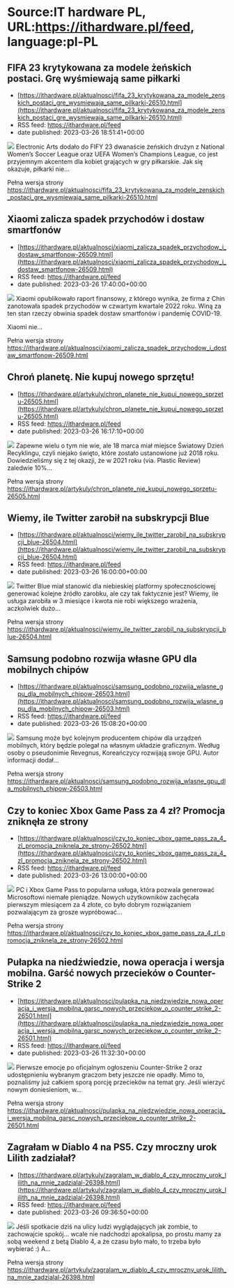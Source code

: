 # Source:IT hardware PL, URL:https://ithardware.pl/feed, language:pl-PL

## FIFA 23 krytykowana za modele żeńskich postaci. Grę wyśmiewają same piłkarki
 - [https://ithardware.pl/aktualnosci/fifa_23_krytykowana_za_modele_zenskich_postaci_gre_wysmiewaja_same_pilkarki-26510.html](https://ithardware.pl/aktualnosci/fifa_23_krytykowana_za_modele_zenskich_postaci_gre_wysmiewaja_same_pilkarki-26510.html)
 - RSS feed: https://ithardware.pl/feed
 - date published: 2023-03-26 18:51:41+00:00

<img src="https://ithardware.pl/artykuly/min/26510_1.jpg" />            Electronic Arts dodało do FIFY 23 dwanaście żeńskich drużyn z&nbsp;National Women&rsquo;s Soccer League oraz UEFA Women&rsquo;s Champions League, co jest przyjemnym akcentem dla kobiet grających w gry piłkarskie. Jak się okazuje, piłkarki nie...
            <p>Pełna wersja strony <a href="https://ithardware.pl/aktualnosci/fifa_23_krytykowana_za_modele_zenskich_postaci_gre_wysmiewaja_same_pilkarki-26510.html">https://ithardware.pl/aktualnosci/fifa_23_krytykowana_za_modele_zenskich_postaci_gre_wysmiewaja_same_pilkarki-26510.html</a></p>

## Xiaomi zalicza spadek przychodów i dostaw smartfonów
 - [https://ithardware.pl/aktualnosci/xiaomi_zalicza_spadek_przychodow_i_dostaw_smartfonow-26509.html](https://ithardware.pl/aktualnosci/xiaomi_zalicza_spadek_przychodow_i_dostaw_smartfonow-26509.html)
 - RSS feed: https://ithardware.pl/feed
 - date published: 2023-03-26 17:40:00+00:00

<img src="https://ithardware.pl/artykuly/min/26509_1.jpg" />            Xiaomi opublikowało raport finansowy, z kt&oacute;rego wynika, że firma z Chin zanotowała spadek przychod&oacute;w w czwartym kwartale 2022 roku. Winą za ten stan rzeczy obwinia spadek dostaw smartfon&oacute;w i pandemię COVID-19.

Xiaomi nie...
            <p>Pełna wersja strony <a href="https://ithardware.pl/aktualnosci/xiaomi_zalicza_spadek_przychodow_i_dostaw_smartfonow-26509.html">https://ithardware.pl/aktualnosci/xiaomi_zalicza_spadek_przychodow_i_dostaw_smartfonow-26509.html</a></p>

## Chroń planetę. Nie kupuj nowego sprzętu!
 - [https://ithardware.pl/artykuly/chron_planete_nie_kupuj_nowego_sprzetu-26505.html](https://ithardware.pl/artykuly/chron_planete_nie_kupuj_nowego_sprzetu-26505.html)
 - RSS feed: https://ithardware.pl/feed
 - date published: 2023-03-26 16:17:10+00:00

<img src="https://ithardware.pl/artykuly/min/26505_1.jpg" />            Zapewne wielu o tym nie wie, ale 18 marca miał miejsce Światowy Dzień Recyklingu, czyli niejako święto, kt&oacute;re zostało ustanowione już 2018 roku. Dowiedzieliśmy się z tej okazji, że w 2021 roku (via. Plastic Review) zaledwie 10%...
            <p>Pełna wersja strony <a href="https://ithardware.pl/artykuly/chron_planete_nie_kupuj_nowego_sprzetu-26505.html">https://ithardware.pl/artykuly/chron_planete_nie_kupuj_nowego_sprzetu-26505.html</a></p>

## Wiemy, ile Twitter zarobił na subskrypcji Blue
 - [https://ithardware.pl/aktualnosci/wiemy_ile_twitter_zarobil_na_subskrypcji_blue-26504.html](https://ithardware.pl/aktualnosci/wiemy_ile_twitter_zarobil_na_subskrypcji_blue-26504.html)
 - RSS feed: https://ithardware.pl/feed
 - date published: 2023-03-26 16:00:00+00:00

<img src="https://ithardware.pl/artykuly/min/26504_1.jpg" />            Twitter Blue miał stanowić dla niebieskiej platformy&nbsp;społecznościowej generować kolejne źr&oacute;dło zarobku, ale czy tak faktycznie jest? Wiemy, ile usługa zarobiła w 3 miesiące i kwota nie robi większego wrażenia, aczkolwiek dużo...
            <p>Pełna wersja strony <a href="https://ithardware.pl/aktualnosci/wiemy_ile_twitter_zarobil_na_subskrypcji_blue-26504.html">https://ithardware.pl/aktualnosci/wiemy_ile_twitter_zarobil_na_subskrypcji_blue-26504.html</a></p>

## Samsung podobno rozwija własne GPU dla mobilnych chipów
 - [https://ithardware.pl/aktualnosci/samsung_podobno_rozwija_wlasne_gpu_dla_mobilnych_chipow-26503.html](https://ithardware.pl/aktualnosci/samsung_podobno_rozwija_wlasne_gpu_dla_mobilnych_chipow-26503.html)
 - RSS feed: https://ithardware.pl/feed
 - date published: 2023-03-26 15:08:20+00:00

<img src="https://ithardware.pl/artykuly/min/26503_1.jpg" />            Samsung może być kolejnym producentem chip&oacute;w dla urządzeń mobilnych, kt&oacute;ry będzie polegał na własnym układzie graficznym. Według osoby o pseudonimie Revegnus, Koreańczycy rozwijają swoje GPU. Autor informacji dodał...
            <p>Pełna wersja strony <a href="https://ithardware.pl/aktualnosci/samsung_podobno_rozwija_wlasne_gpu_dla_mobilnych_chipow-26503.html">https://ithardware.pl/aktualnosci/samsung_podobno_rozwija_wlasne_gpu_dla_mobilnych_chipow-26503.html</a></p>

## Czy to koniec Xbox Game Pass za 4 zł? Promocja zniknęła ze strony
 - [https://ithardware.pl/aktualnosci/czy_to_koniec_xbox_game_pass_za_4_zl_promocja_zniknela_ze_strony-26502.html](https://ithardware.pl/aktualnosci/czy_to_koniec_xbox_game_pass_za_4_zl_promocja_zniknela_ze_strony-26502.html)
 - RSS feed: https://ithardware.pl/feed
 - date published: 2023-03-26 13:00:00+00:00

<img src="https://ithardware.pl/artykuly/min/26502_1.jpg" />            PC i Xbox Game Pass to popularna usługa, kt&oacute;ra pozwala generować Microsoftowi niemałe pieniądze. Nowych użytkownik&oacute;w zachęcała pierwszym miesiącem za 4 złote, co było dobrym rozwiązaniem pozwalającym za grosze wypr&oacute;bować...
            <p>Pełna wersja strony <a href="https://ithardware.pl/aktualnosci/czy_to_koniec_xbox_game_pass_za_4_zl_promocja_zniknela_ze_strony-26502.html">https://ithardware.pl/aktualnosci/czy_to_koniec_xbox_game_pass_za_4_zl_promocja_zniknela_ze_strony-26502.html</a></p>

## Pułapka na niedźwiedzie, nowa operacja i wersja mobilna. Garść nowych przecieków o Counter-Strike 2
 - [https://ithardware.pl/aktualnosci/pulapka_na_niedzwiedzie_nowa_operacja_i_wersja_mobilna_garsc_nowych_przeciekow_o_counter_strike_2-26501.html](https://ithardware.pl/aktualnosci/pulapka_na_niedzwiedzie_nowa_operacja_i_wersja_mobilna_garsc_nowych_przeciekow_o_counter_strike_2-26501.html)
 - RSS feed: https://ithardware.pl/feed
 - date published: 2023-03-26 11:32:30+00:00

<img src="https://ithardware.pl/artykuly/min/26501_1.jpg" />            Pierwsze emocje po oficjalnym ogłoszeniu Counter-Strike 2 oraz udostępnieniu wybranym graczom bety jeszcze nie opadły. Mimo to, poznaliśmy już całkiem sporą porcję przeciek&oacute;w na temat gry. Jeśli wierzyć nowym doniesieniom, w...
            <p>Pełna wersja strony <a href="https://ithardware.pl/aktualnosci/pulapka_na_niedzwiedzie_nowa_operacja_i_wersja_mobilna_garsc_nowych_przeciekow_o_counter_strike_2-26501.html">https://ithardware.pl/aktualnosci/pulapka_na_niedzwiedzie_nowa_operacja_i_wersja_mobilna_garsc_nowych_przeciekow_o_counter_strike_2-26501.html</a></p>

## Zagrałam w Diablo 4 na PS5. Czy mroczny urok Lilith zadziałał?
 - [https://ithardware.pl/artykuly/zagralam_w_diablo_4_czy_mroczny_urok_lilith_na_mnie_zadzialal-26398.html](https://ithardware.pl/artykuly/zagralam_w_diablo_4_czy_mroczny_urok_lilith_na_mnie_zadzialal-26398.html)
 - RSS feed: https://ithardware.pl/feed
 - date published: 2023-03-26 09:36:50+00:00

<img src="https://ithardware.pl/artykuly/min/26398_1.jpg" />            Jeśli spotkacie dziś na ulicy ludzi wyglądających jak zombie, to zachowajcie spok&oacute;j&hellip; wcale nie nadchodzi apokalipsa, po prostu mamy za sobą weekend z betą Diablo 4, a że czasu było mało, to trzeba było wybierać :) A...
            <p>Pełna wersja strony <a href="https://ithardware.pl/artykuly/zagralam_w_diablo_4_czy_mroczny_urok_lilith_na_mnie_zadzialal-26398.html">https://ithardware.pl/artykuly/zagralam_w_diablo_4_czy_mroczny_urok_lilith_na_mnie_zadzialal-26398.html</a></p>

